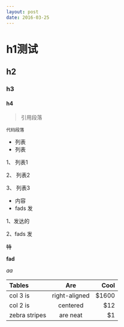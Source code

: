 ```yaml
---
layout: post
date: 2016-03-25
---
```



# h1测试

## h2

### h3

#### h4

> 引用段落

`代码段落`

* 列表
* 列表

1、 列表1 

2、 列表2
 
3、 列表3

- 内容
- fads 发

1、发达的

2、fads 发


~~特~~

**fad**

*aa*



| Tables | Are | Cool |
| :------------- |:-------------:| -----:| 
| col 3 is | right-aligned | $1600 | 
| col 2 is | centered | $12 | 
| zebra stripes | are neat | $1 |
